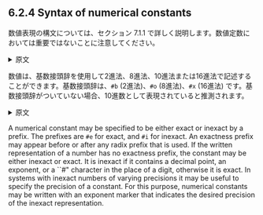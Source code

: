 ## 6.2.4 Syntax of numerical constants

数値表現の構文については、セクション 7.1.1 で詳しく説明します。数値定数においては重要ではないことに注意してください。

<details><summary>原文</summary>
The syntax of the written representations for numbers is described formally in section 7.1.1. Note that case is not significant in numerical constants.
</details>

数値は、基数接頭辞を使用して2進法、8進法、10進法または16進法で記述することができます。基数接頭辞は、``#b`` (2進法)、``#o`` (8進法)、``#x`` (16進法) です。基数接頭辞がついていない場合、10進数として表現されていると推測されます。

<details><summary>原文</summary>
A number may be written in binary, otcal, decimal, or hexadecimal by the use of a radix prefix. The radix prefixes are <code>#b</code> (binary), <code>#o</code> (octal), and <code>#x</code> (hexadecimal). With no radix prefix, a number is assumed to be expressed in decimal.
</details>

A numerical constant may be specified to be either exact or inexact by a prefix. The prefixes are ``#e`` for exact, and ``#i`` for inexact. An exactness prefix may appear before or after any radix prefix that is used. If the written representation of a number has no exactness prefix, the constant may be either inexact or exact. It is inexact if it contains a decimal point, an exponent, or a ``#" character in the place of a digit, otherwise it is exact. In systems with inexact numbers of varying precisions it may be useful to specify the precision of a constant. For this purpose, numerical constants may be written with an exponent marker that indicates the desired precision of the inexact representation.
